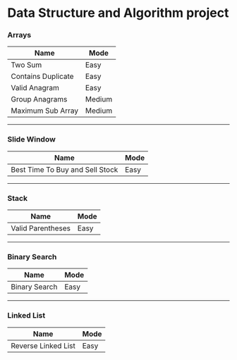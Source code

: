 # Data Structure and Algorithm project

### Arrays
| Name               | Mode   |
|--------------------|--------|
| Two Sum            | Easy   |
| Contains Duplicate | Easy   |
| Valid Anagram      | Easy   |
| Group Anagrams     | Medium |
| Maximum Sub Array  | Medium |
 
___

### Slide Window
| Name | Mode   |
|------|--------|
|  Best Time To Buy and Sell Stock | Easy |

___

### Stack
| Name              | Mode   |
|-------------------|--------|
| Valid Parentheses | Easy |

___

### Binary Search
| Name          | Mode   |
|---------------|--------|
| Binary Search | Easy |


___

### Linked List
| Name                | Mode   |
|---------------------|--------|
| Reverse Linked List | Easy |